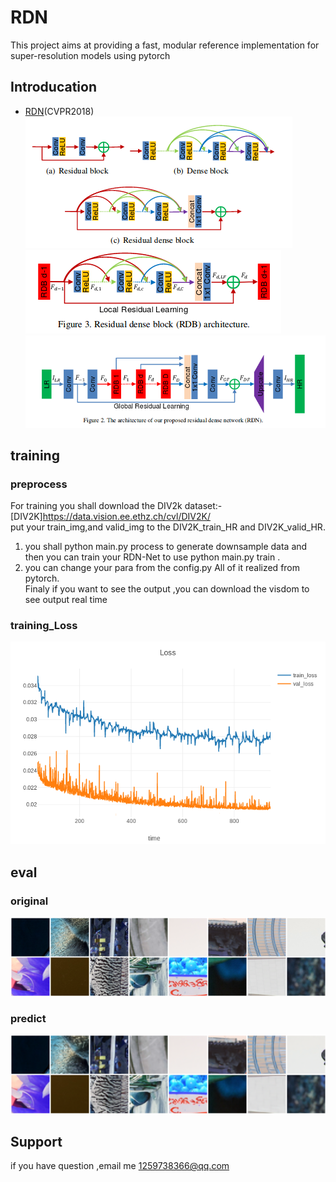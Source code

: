 # RDN
This project aims at providing a fast, modular reference implementation for super-resolution  models using pytorch 

## Introducation 
- [RDN](https://arxiv.org/abs/1802.08797)(CVPR2018)  
![Block1](result/reidual.png) ![Block3](result/residual3.png)
![Block2](result/residual2.png)
## training  
### preprocess
For training you shall download the DIV2k dataset:- [DIV2K]https://data.vision.ee.ethz.ch/cvl/DIV2K/   
put your train_img,and valid_img to the DIV2K_train_HR and DIV2K_valid_HR. <br> 
1. you shall python main.py process to generate downsample data and then you can train your RDN-Net to use python main.py train .<br>
2. you can change your para from the config.py All of it realized from pytorch.<br>
Finaly if you want to see the output ,you can download the visdom to see output real time

### training_Loss   
![train loss](result/newplot.png)  

## eval
### original  
![original-4](result/original.png)  
### predict  
![predict-4](result/predict.png)

## Support
if you have question ,email me 1259738366@qq.com
